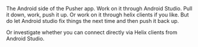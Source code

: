 The Android side of the Pusher app.  Work on it through Android Studio.  Pull it
down, work, push it up.  Or work on it through helix clients if you like.  But 
do let Android studio fix things the next time and then push it back up.

Or investigate whether you can connect directly via Helix clients from Android
Studio.